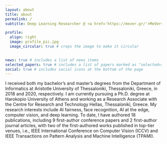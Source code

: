 ```yaml
---
layout: about
title: about
permalink: /
subtitle: Deep Learning Researcher @ <a href='https://mever.gr/'>MeVer</a> and PhD student @ <a href='https://www.dit.hua.gr'>DIT/HUA</a>.

profile:
  align: right
  image: profile_pic.jpg
  image_circular: true # crops the image to make it circular
  

news: true # includes a list of news items
selected_papers: true # includes a list of papers marked as "selected={true}"
social: true # includes social icons at the bottom of the page
---
```



I received both my bachelor’s and master’s degrees from the Department of Informatics at Aristotle University of Thessaloniki, Thessaloniki, Greece, in 2018 and 2020, respectively. I am currently pursuing a Ph.D. degree at Harokopio University of Athens and working as a Research Associate with the Centre for Research and Technology Hellas, Thessaloniki, Greece. My research interests include AI fairness, face recognition, AI at the edge, computer vision, and deep learning. To date, I have authored 18 publications, including 9 first-author conference papers and 2 first-author journal articles, with two of the first-authored works published in top-tier venues, i.e., IEEE International Conference on Computer Vision (ICCV) and IEEE Transactions on Pattern Analysis and Machine Intelligence (TPAMI).
